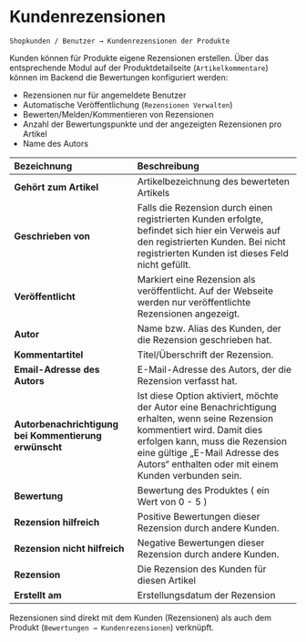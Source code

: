 # Kundenrezensionen

```text
Shopkunden / Benutzer → Kundenrezensionen der Produkte
```

Kunden können für Produkte eigene Rezensionen erstellen. Über das entsprechende Modul auf der Produktdetailseite \(`Artikelkommentare`\) können im Backend die Bewertungen konfiguriert werden:

* Rezensionen nur für angemeldete Benutzer
* Automatische Veröffentlichung \(`Rezensionen Verwalten`\)
* Bewerten/Melden/Kommentieren von Rezensionen
* Anzahl der Bewertungspunkte und der angezeigten Rezensionen pro Artikel
* Name des Autors

| Bezeichnung | Beschreibung |
| :--- | :--- |
| **Gehört zum Artikel** | Artikelbezeichnung des bewerteten Artikels |
| **Geschrieben von** | Falls die Rezension durch einen registrierten Kunden erfolgte, befindet sich hier ein Verweis auf den registrierten Kunden. Bei nicht registrierten Kunden ist dieses Feld nicht gefüllt. |
| **Veröffentlicht** | Markiert eine Rezension als veröffentlicht. Auf der Webseite werden nur veröffentlichte Rezensionen angezeigt. |
| **Autor** | Name bzw. Alias des Kunden, der die Rezension geschrieben hat. |
| **Kommentartitel** | Titel/Überschrift der Rezension. |
| **Email-Adresse des Autors** | E-Mail-Adresse des Autors, der die Rezension verfasst hat. |
| **Autorbenachrichtigung bei Kommentierung erwünscht** | Ist diese Option aktiviert, möchte der Autor eine Benachrichtigung erhalten, wenn seine Rezension kommentiert wird. Damit dies erfolgen kann, muss die Rezension eine gültige „E-Mail Adresse des Autors“ enthalten oder mit einem Kunden verbunden sein. |
| **Bewertung** | Bewertung des Produktes \( ein Wert von 0 - 5 \) |
| **Rezension hilfreich** | Positive Bewertungen dieser Rezension durch andere Kunden. |
| **Rezension nicht hilfreich** | Negative Bewertungen dieser Rezension durch andere Kunden. |
| **Rezension** | Die Rezension des Kunden für diesen Artikel |
| **Erstellt am** | Erstellungsdatum der Rezension |

Rezensionen sind direkt mit dem Kunden \(Rezensionen\) als auch dem Produkt \(`Bewertungen → Kundenrezensionen`\) verknüpft.

